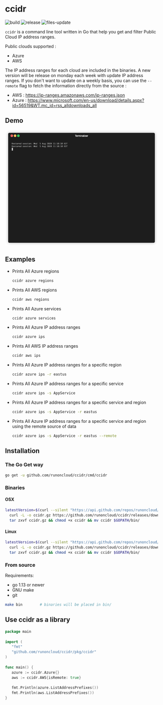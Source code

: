 # ccidr
![build](https://github.com/runoncloud/ccidr/workflows/build/badge.svg?branch=master)
![release](https://github.com/runoncloud/ccidr/workflows/release/badge.svg)
![files-update](https://github.com/runoncloud/ccidr/workflows/files-update/badge.svg)

`ccidr` is a command line tool written in Go that help you get and filter Public Cloud IP address ranges.

Public clouds supported : 

- Azure
- AWS

The IP address ranges for each cloud are included in the binaries. A new version will be release on monday each week with update IP address ranges. If you don't want to update on a weekly basis, you can use the `--remote` flag to fetch the information directly from the source : 

- AWS : https://ip-ranges.amazonaws.com/ip-ranges.json
- Azure : https://www.microsoft.com/en-us/download/details.aspx?id=56519&WT.mc_id=rss_alldownloads_all

## Demo

<p align="center"><img src="/doc/ccidr.gif?raw=true"/></p>

## Examples

- Prints All Azure regions
  ```bash
  ccidr azure regions
  ```

- Prints All AWS regions
  ```bash
  ccidr aws regions
  ```
  
- Prints All Azure services
  ```bash
  ccidr azure services
  ```

- Prints All Azure IP address ranges
  ```bash
  ccidr azure ips
  ```
  
- Prints All AWS IP address ranges
  ```bash
  ccidr aws ips
  ```

- Prints All Azure IP address ranges for a specific region
  ```bash
  ccidr azure ips -r eastus
  ```

- Prints All Azure IP address ranges for a specific service
  ```bash
  ccidr azure ips -s AppService
  ```

- Prints All Azure IP address ranges for a specific service and region
  ```bash
  ccidr azure ips -s AppService -r eastus
  ```

- Prints All Azure IP address ranges for a specific service and region using the remote source of data
  ```bash
  ccidr azure ips -s AppService -r eastus --remote
  ```
## Installation

### The Go Get way
 ```bash
 go get -u github.com/runoncloud/ccidr/cmd/ccidr
 ```
### Binaries
 
#### OSX
 ```bash
 latestVersion=$(curl --silent "https://api.github.com/repos/runoncloud/ccidr/releases/latest" | jq -r .tag_name) && \
   curl -L -o ccidr.gz https://github.com/runoncloud/ccidr/releases/download/$latestVersion/ccidr_darwin_amd64.tar.gz && \
   tar zxvf ccidr.gz && chmod +x ccidr && mv ccidr $GOPATH/bin/
 ```
 
#### Linux
 ```bash
 latestVersion=$(curl --silent "https://api.github.com/repos/runoncloud/ccidr/releases/latest" | jq -r .tag_name) &&
   curl -L -o ccidr.gz https://github.com/runoncloud/ccidr/releases/download/$latestVersion/ccidr_linux_amd64.tar.gz && \
   tar zxvf ccidr.gz && chmod +x ccidr && mv ccidr $GOPATH/bin/
 ```

### From source

Requirements:
 - go 1.13 or newer
 - GNU make
 - git
 
 ```bash
 make bin        # binaries will be placed in bin/
 ```

## Use ccidr as a library
 ```go
package main

import (
	"fmt"
	"github.com/runoncloud/ccidr/pkg/ccidr"
)

func main() {
	azure := ccidr.Azure{}
	aws := ccidr.AWS{isRemote: true}
    
	fmt.Println(azure.ListAddressPrefixes())
	fmt.Println(aws.ListAddressPrefixes())
}
 ```